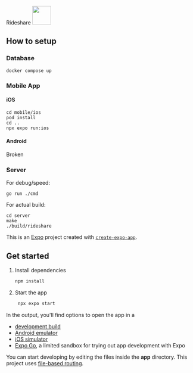 Rideshare
<img src="https://github.com/user-attachments/assets/eb5bccb7-3da7-486c-aacb-df463ed4b3e0" width="50" />
## How to setup



### Database
```
docker compose up
```


### Mobile App

#### iOS

```
cd mobile/ios
pod install
cd ..
npx expo run:ios
```

#### Android
Broken


### Server

For debug/speed:
```
go run ./cmd
```

For actual build:
```
cd server
make
./build/rideshare
```

This is an [Expo](https://expo.dev) project created with [`create-expo-app`](https://www.npmjs.com/package/create-expo-app).

## Get started

1. Install dependencies

   ```bash
   npm install
   ```

2. Start the app

   ```bash
    npx expo start
   ```

In the output, you'll find options to open the app in a

- [development build](https://docs.expo.dev/develop/development-builds/introduction/)
- [Android emulator](https://docs.expo.dev/workflow/android-studio-emulator/)
- [iOS simulator](https://docs.expo.dev/workflow/ios-simulator/)
- [Expo Go](https://expo.dev/go), a limited sandbox for trying out app development with Expo

You can start developing by editing the files inside the **app** directory. This project uses [file-based routing](https://docs.expo.dev/router/introduction).